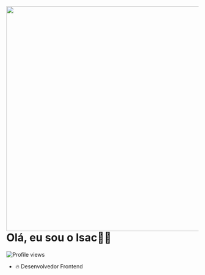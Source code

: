 
<img align='right' height='590em' src='https://raw.githubusercontent.com/gist/Isac14/b100d1d9f3a5aed7446eaeb4f6f2474f/raw/70b38f3a41a1e1fa5a698049676f9927864a09cb/githubcard.svg'>

<h1 align="left">Olá, eu sou o Isac👋🏻</h1>
<p align="left"> <img src="https://komarev.com/ghpvc/?username=maykbrito&color=yellow" alt="Profile views" /> </p>

- 🔥 Desenvolvedor Frontend 

